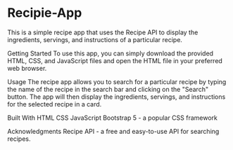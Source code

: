 # Recipie-App

This is a simple recipe app that uses the Recipe API to display the ingredients, servings, and instructions of a particular recipe.

Getting Started
To use this app, you can simply download the provided HTML, CSS, and JavaScript files and open the HTML file in your preferred web browser.

Usage
The recipe app allows you to search for a particular recipe by typing the name of the recipe in the search bar and clicking on the "Search" button. The app will then display the ingredients, servings, and instructions for the selected recipe in a card.

Built With
HTML
CSS
JavaScript
Bootstrap 5 - a popular CSS framework

Acknowledgments
Recipe API - a free and easy-to-use API for searching recipes.
